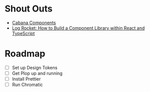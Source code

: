# Shout Outs

- [Cabana Components]()
- [Log Rocket: How to Build a Component Library within React and TypeScript](https://blog.logrocket.com/how-to-build-component-library-react-typescript/#why-build-component-library)

# Roadmap

- [ ] Set up Design Tokens
- [ ] Get Plop up and running
- [ ] Install Prettier
- [ ] Run Chromatic
